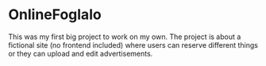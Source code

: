 # OnlineFoglalo
This was my first big project to work on my own. The project is about a fictional site (no frontend included) where users can reserve different things or they can upload and edit advertisements.
